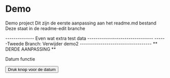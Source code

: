 
# Demo
Demo project
Dit zijn de eerste aanpassing aan het readme.md bestand
Deze staat in de readme-edit branche

-------------- Even wat extra test data --------------------------------
------Tweede Branch: Verwijder demo2 -----------------------------------
** DERDE AANPASSING **

<!DOCTYPE html>
<html>
<body>

<p>Datum functie</p>

<button onclick="myFunction()">Druk knop voor de datum</button>

<p id="demo"></p>

<script>
function myFunction() {
    var d = new Date();
    var jaar = d.getFullYear();
    var maand=d.getMonth();
    var dag=d.getUTCDate();
    
    document.getElementById("demo").innerHTML =dag+"-"+maand+"-" + jaar;

	
}
</script>

</body>
</html>
